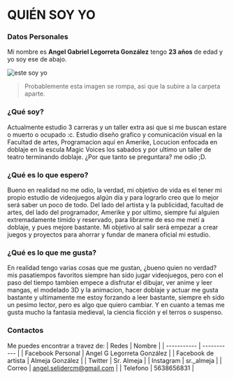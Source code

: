 # QUIÉN SOY YO

### Datos Personales
Mi nombre es **Angel Gabriel Legorreta González** tengo **23 años** de edad y yo soy ese de abajo.

![este soy yo](https://cdn.discordapp.com/attachments/978318986154487878/1075902269146529932/678B7750-279B-45A3-9A32-999AD9FF29D7.jpg)
> Probablemente esta imagen se rompa, asi que la subire a la carpeta aparte.

### ¿Qué soy?
Actualmente estudio 3 carreras y un taller extra asi que si me buscan estare o muerto o ocupado :c.
Estudio diseño grafico y comunicación visual en la Facultad de artes, Programacion aquí en Amerike, Locucion enfocada en doblaje en la escula Magic Voices los sabados y por ultimo un taller de teatro terminando doblaje.
¿Por que tanto se preguntara? me odio ;D.

### ¿Qué es lo que espero?
Bueno en realidad no me odio, la verdad, mi objetivo de vida es el tener mi propio estudio de videojuegos algún día y para lograrlo creo que lo mejor será saber un poco de todo. Del lado del artista y la publicidad, facultad de artes, del lado del programador, Amerike y por ultimo, siempre fui alguien extremadamente timido y reservado, para librarme de eso me metí a doblaje, y pues mejore bastante.
Mi objetivo al salir será empezar a crear juegos y proyectos para ahorrar y fundar de manera oficial mi estudio.

### ¿Qué es lo que me gusta?
En realidad tengo varias cosas que me gustan, ¿bueno quien no verdad? mis pasatiempos favoritos siempre han sido jugar videojuegos, pero con el paso del tiempo tambien empece a disfrutar el dibujar, ver anime y leer mangas, el modelado 3D y la animacion, hacer doblaje y actuar me gusta bastante y ultimamente me estoy forzando a leer bastante, siempre eh sido un pesimo lector, pero es algo que quiero cambiar.
Y en cuanto a temas me gusta mucho la fantasia medieval, la ciencia ficción y el terros o suspenso.

### Contactos
Me puedes encontrar a travez de:
| Redes | Nombre |
| ----------- | ----------- |
| Facebook Personal | Angel G Legorreta González |
| Facebook de artista | Almeja González |
| Twitter | Sr. Almeja |
| Instagram | sr._almeja |
| Correo | angel.selidercm@gmail.com |
| Telefono | 5638656831 |

